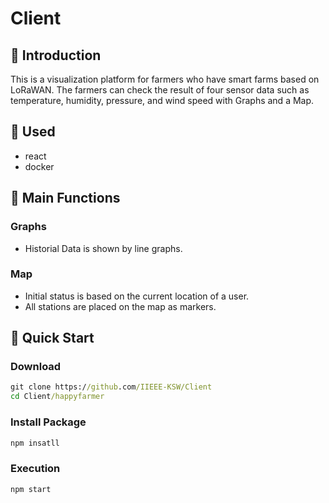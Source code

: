 # Client

## 📌 Introduction

This is a visualization platform for farmers who have smart farms based on LoRaWAN. The farmers can check the result of four sensor data such as temperature, humidity, pressure, and wind speed with Graphs and a Map.

## 📌 Used

- react
- docker

## 📌 Main Functions

### Graphs

- Historial Data is shown by line graphs.

### Map

- Initial status is based on the current location of a user.
- All stations are placed on the map as markers.

## 📌 Quick Start

### Download

```cmd
git clone https://github.com/IIEEE-KSW/Client
cd Client/happyfarmer
```

### Install Package

```cmd
npm insatll
```

### Execution

```cmd
npm start
```
